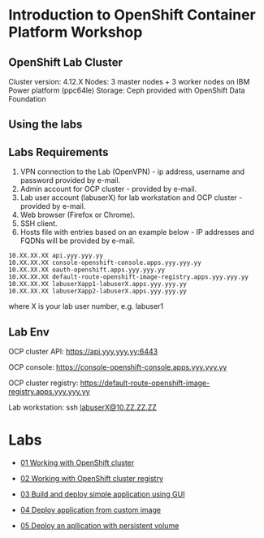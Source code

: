 # Introduction to OpenShift Container Platform Workshop

## OpenShift Lab Cluster
Cluster version: 4.12.X
Nodes: 3 master nodes + 3 worker nodes on IBM Power platform (ppc64le)
Storage: Ceph provided with OpenShift Data Foundation

## Using the labs

## Labs Requirements
1. VPN connection to the Lab (OpenVPN) - ip address, username and password provided by e-mail.
2. Admin account for OCP cluster - provided by e-mail.
3. Lab user account (labuserX) for lab workstation and OCP cluster - provided by e-mail.
4. Web browser (Firefox or Chrome).
6. SSH client.
7. Hosts file with entries based on an example below - IP addresses and FQDNs will be provided by e-mail.
```
10.XX.XX.XX	api.yyy.yyy.yy
10.XX.XX.XX	console-openshift-console.apps.yyy.yyy.yy
10.XX.XX.XX	oauth-openshift.apps.yyy.yyy.yy
10.XX.XX.XX	default-route-openshift-image-registry.apps.yyy.yyy.yy
10.XX.XX.XX	labuserXapp1-labuserX.apps.yyy.yyy.yy
10.XX.XX.XX	labuserXapp2-labuserX.apps.yyy.yyy.yy
```
where X is your lab user number, e.g. labuser1

## Lab Env

OCP cluster API: https://api.yyy.yyy.yy:6443

OCP console: https://console-openshift-console.apps.yyy.yyy.yy

OCP cluster registry: https://default-route-openshift-image-registry.apps.yyy.yyy.yy

Lab workstation: ssh labuserX@10.ZZ.ZZ.ZZ

# Labs

* [01 Working with OpenShift cluster ](01-openshift-cluster.md)

* [02 Working with OpenShift cluster registry ](02-openshift-registry.md)

* [03 Build and deploy simple application using GUI](03-app-build.md)

* [04 Deploy application from custom image](04-custom-image.md)

* [05 Deploy an apllication with persistent volume](05-pvolume.md)

